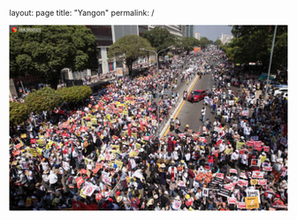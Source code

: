 layout: page
title: "Yangon"
permalink: /



![image](https://github.com/svi-berlin/svi-berlin.github.io/blob/main/docs/assets/img/__0__.jpeg)

